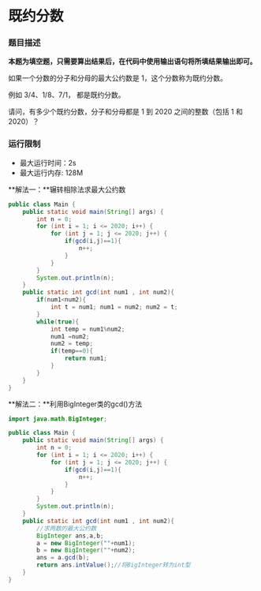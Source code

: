 # 既约分数

### 题目描述

**本题为填空题，只需要算出结果后，在代码中使用输出语句将所填结果输出即可。**

如果一个分数的分子和分母的最大公约数是 1，这个分数称为既约分数。

例如 3/4、1/8、7/1， 都是既约分数。

请问，有多少个既约分数，分子和分母都是 1 到 2020 之间的整数（包括 1 和 2020）？

### 运行限制

- 最大运行时间：2s
- 最大运行内存: 128M

**解法一：**辗转相除法求最大公约数

```java
public class Main {
    public static void main(String[] args) {
        int n = 0;
        for (int i = 1; i <= 2020; i++) {
            for (int j = 1; j <= 2020; j++) {
                if(gcd(i,j)==1){
                    n++;
                }
            }
        }
        System.out.println(n);
    }
    public static int gcd(int num1 , int num2){
        if(num1<num2){
            int t = num1; num1 = num2; num2 = t;
        }
        while(true){
            int temp = num1%num2;
            num1 =num2;
            num2 = temp;
            if(temp==0){
                return num1;
            }
        }
    }
}
```

**解法二：**利用BigInteger类的gcd()方法

```java
import java.math.BigInteger;

public class Main {
    public static void main(String[] args) {
        int n = 0;
        for (int i = 1; i <= 2020; i++) {
            for (int j = 1; j <= 2020; j++) {
                if(gcd(i,j)==1){
                    n++;
                }
            }
        }
        System.out.println(n);
    }
    public static int gcd(int num1 , int num2){
        //求两数的最大公约数
        BigInteger ans,a,b;
        a = new BigInteger(""+num1);
        b = new BigInteger(""+num2);
        ans = a.gcd(b);
        return ans.intValue();//将BigInteger转为int型
    }
}
```



